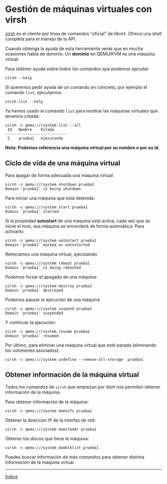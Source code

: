 # Gestión de máquinas virtuales con virsh

[virsh]() es el cliente por línea de comandos "oficial" de libvirt. Ofrece una shell completa para el manejo de la API.

Cuando obtenga la ayuda de esta herramienta verás que en mucha ocasiones habla de dominio. Un **dominio** en QEMU/KVM es una máquina virtual.

Para obtener ayuda sobre todos los comandos que podemos ejecutar:

```
virsh --help
```

Si queremos pedir ayuda de un comando en concreto, por ejemplo el comando `list`, ejecutamos:

```
virsh list --help
```

Ya hemos usado el comando `list` para mostrar las máquinas virtuales que tenemos creada:

```
virsh -c qemu:///system list --all
 Id   Nombre    Estado
----------------------------
 2    prueba1   ejecutando
```

**Nota: Podemos referencia una máquina virtual por su nombre o por su id.**

## Ciclo de vida de una máquina virtual

Para apagar de forma adecuada una máquina virtual:

```
virsh -c qemu:///system shutdown prueba1
Domain 'prueba1' is being shutdown
```

Para iniciar una máquina que está detenida:

```
virsh -c qemu:///system start prueba1
Domain 'prueba1' started
```

Si la propiedad **autostart** de una maquina está activa, cada vez que se inicie el host, esa máquina se encenderá de forma automática. Para activarlo:

```
virsh -c qemu:///system autostart prueba1
Domain 'prueba1' marked as autostarted
```

Reiniciamos una máquina virtual, ejecutando:

```
virsh -c qemu:///system reboot prueba1
Domain 'prueba1' is being rebooted
```

Podemos forzar el apagado de una máquina:

```
virsh -c qemu:///system destroy prueba1
Domain 'prueba1' destroyed
```

Podemos pausar la ejecución de una máquina

```
virsh -c qemu:///system suspend prueba1
Domain 'prueba1' suspended
```

Y continuar la ejecución:

```
virsh -c qemu:///system resume prueba1
Domain 'prueba1' resumed
```

Por último, para eliminar una máquina virtual que esté parada (eliminando los volúmenes asociados):

```
virsh -c qemu:///system undefine --remove-all-storage  prueba1
```

## Obtener información de la máquina virtual

Todos los comandos de `virsh` que empiezan por *dom* nos permiten obtener información de la máquina. 

Para obtener información de la máquina:

```
virsh -c qemu:///system dominfo prueba1 
```

Obtener la dirección IP de la interfaz de red:

```
virsh -c qemu:///system domifaddr prueba1
```

Obtener los discos que tiene la máquina:

```
virsh -c qemu:///system domblklist prueba1
```

Puedes buscar información de más comandos para obtener distinta información de la máquina virtual.



---

[Índice](https://github.com/josedom24/curso_virtualizacion_linux)
